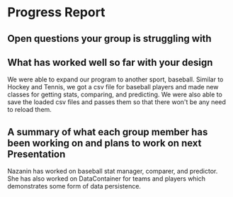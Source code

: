 # Progress Report

## Open questions your group is struggling with

## What has worked well so far with your design
We were able to expand our program to another sport, baseball. Similar to
Hockey and Tennis, we got a csv file for baseball players and made new classes
for getting stats, comparing, and predicting. We were also able to save the loaded
csv files and passes them so that there won't be any need to reload them.

## A summary of what each group member has been working on and plans to work on next Presentation
Nazanin has worked on baseball stat manager, comparer, and predictor. She has also worked on DataContainer
for teams and players which demonstrates some form of data persistence.  
